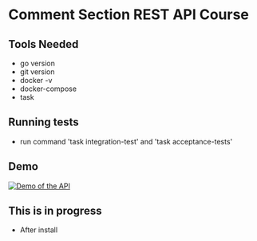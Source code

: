 Comment Section REST API Course
================================

## Tools Needed

* go version
* git version
* docker -v
* docker-compose
* task

## Running tests
* run command 'task integration-test' and 'task acceptance-tests'

## Demo
[![Demo of the API](http://img.youtube.com/vi/wFDRRAcPPfE/0.jpg)](http://www.youtube.com/watch?v=wFDRRAcPPfE "Comment Section Rest API Demo")

## This is in progress
* After install
